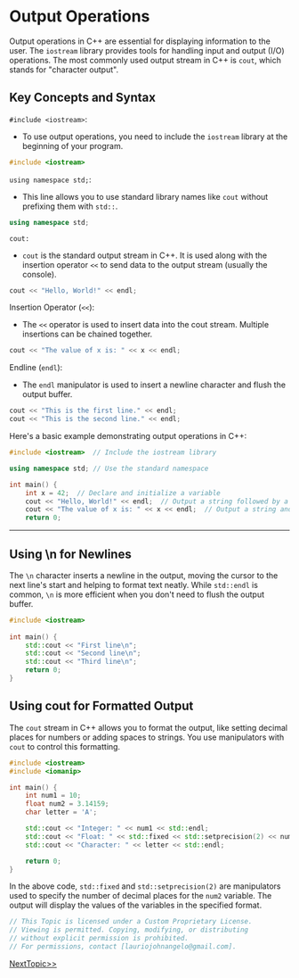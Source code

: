 # Output Operations

Output operations in C++ are essential for displaying information to the user. The `iostream` library provides tools for handling input and output (I/O) operations. The most commonly used output stream in C++ is `cout`, which stands for "character output".

## Key Concepts and Syntax
`#include <iostream>`:
- To use output operations, you need to include the `iostream` library at the beginning of your program.
```cpp
#include <iostream>
```

`using namespace std;`:
- This line allows you to use standard library names like `cout` without prefixing them with `std::`.
```cpp
using namespace std;
```

`cout:`
- `cout` is the standard output stream in C++. It is used along with the insertion operator `<<` to send data to the output stream (usually the console).
```cpp
cout << "Hello, World!" << endl;
```

Insertion Operator (`<<`):
- The `<<` operator is used to insert data into the cout stream. Multiple insertions can be chained together.
```cpp
cout << "The value of x is: " << x << endl;
```

Endline (`endl`):
- The `endl` manipulator is used to insert a newline character and flush the output buffer.
```cpp
cout << "This is the first line." << endl;
cout << "This is the second line." << endl;
```

Here's a basic example demonstrating output operations in C++:
```cpp
#include <iostream>  // Include the iostream library

using namespace std; // Use the standard namespace

int main() {
    int x = 42;  // Declare and initialize a variable
    cout << "Hello, World!" << endl;  // Output a string followed by a newline
    cout << "The value of x is: " << x << endl;  // Output a string and a variable
    return 0;
```

---

## Using \n for Newlines
The `\n` character inserts a newline in the output, moving the cursor to the next line's start and helping to format text neatly. While `std::endl` is common, `\n` is more efficient when you don't need to flush the output buffer.
```cpp
#include <iostream>
  
int main() {
    std::cout << "First line\n";
    std::cout << "Second line\n";
    std::cout << "Third line\n";
    return 0;
}
```

## Using cout for Formatted Output

The `cout` stream in C++ allows you to format the output, like setting decimal places for numbers or adding spaces to strings. You use manipulators with `cout` to control this formatting.
```cpp
#include <iostream>
#include <iomanip>

int main() {
    int num1 = 10;
    float num2 = 3.14159;
    char letter = 'A';

    std::cout << "Integer: " << num1 << std::endl;
    std::cout << "Float: " << std::fixed << std::setprecision(2) << num2 << std::endl;
    std::cout << "Character: " << letter << std::endl;

    return 0;
}
```
In the above code, `std::fixed` and `std::setprecision(2)` are manipulators used to specify the number of decimal places for the `num2` variable. The output will display the values of the variables in the specified format.

```cpp
// This Topic is licensed under a Custom Proprietary License.
// Viewing is permitted. Copying, modifying, or distributing
// without explicit permission is prohibited.
// For permissions, contact [lauriojohnangelo@gmail.com].
```

[NextTopic>>](./Topic03.md)

